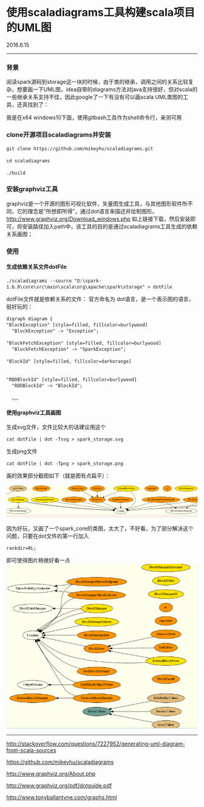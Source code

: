 # 使用scaladiagrams工具构建scala项目的UML图

2016.6.15

---------

### 背景

阅读spark源码到storage这一块的时候，由于类的继承，调用之间的关系比较复杂，想要画一下UML图，idea自带的diagrams方法对java支持很好，但对scala的一些继承关系支持不佳，因此google了一下有没有可以画scala UML类图的工具，还真找到了：

我是在x64 windows10下面，使用gitbash工具作为shell命令行，亲测可用

### clone开源项目scaladiagrams并安装

	git clone https://github.com/mikeyhu/scaladiagrams.git

	cd scaladiagrams

	./build

### 安装graphviz工具
graphviz是一个开源的图形可视化软件，矢量图生成工具，与其他图形软件所不同，它的理念是“所想即所得”，通过dot语言来描述并绘制图形。
http://www.graphviz.org/Download_windows.php 
如上链接下载，然后安装即可，将安装路径加入path中，该工具的目的是通过scaladiagrams工具生成的依赖关系画图；

### 使用

#### 生成依赖关系文件dotFile

	./scaladiagrams --source "D:\spark-1.6.0\core\src\main\scala\org\apache\spark\storage" > dotFile

dotFile文件就是依赖关系的文件：
官方命名为 dot语言，是一个表示图的语言，挺好玩的：

	digraph diagram {
	"BlockException" [style=filled, fillcolor=burlywood]
	  "BlockException" -> "Exception";

	"BlockFetchException" [style=filled, fillcolor=burlywood]
	  "BlockFetchException" -> "SparkException";

	"BlockId" [style=filled, fillcolor=darkorange]
	  

	"RDDBlockId" [style=filled, fillcolor=burlywood]
	  "RDDBlockId" -> "BlockId";

	  。。。

#### 使用graphviz工具画图

生成svg文件，文件比较大的话建议用这个

	cat dotFile | dot -Tsvg > spark_storage.svg

生成png文件

	cat dotFile | dot -Tpng > spark_storage.png

画的效果部分截图如下（就是图有点扁平）：

![spark_storage_part.png](image/spark_storage_part.png)

因为好玩，又画了一个spark_core的类图，太大了，不好看，为了部分解决这个问题，只要在dot文件的第一行加入

	rankdir=RL; 

即可使得图片稍微好看一点
![spark_storage_part2.png](image/spark_storage_part2.png)


---------------

http://stackoverflow.com/questions/7227952/generating-uml-diagram-from-scala-sources

https://github.com/mikeyhu/scaladiagrams

http://www.graphviz.org/About.php

http://www.graphviz.org/pdf/dotguide.pdf

http://www.tonyballantyne.com/graphs.html